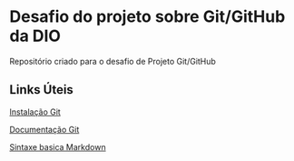 # Desafio do projeto sobre Git/GitHub da DIO
Repositório criado para o desafio de Projeto Git/GitHub

## Links Úteis
<p>

[Instalação Git](https://git-scm.com/book/pt-br/v2/Come%C3%A7ando-Instalando-o-Git)<br>

[Documentação Git](https://git-scm.com/docs/git/pt_BR)<br>

[Sintaxe basica Markdown](https://www.markdownguide.org/basic-syntax/)

</p>
